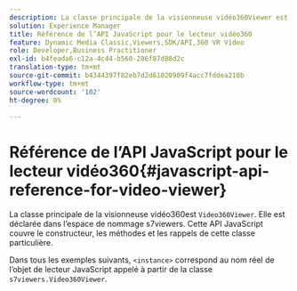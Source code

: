 ```yaml
---
description: La classe principale de la visionneuse vidéo360Viewer est la visionneuse vidéo360Viewer. Elle est déclarée dans l’espace de nommage s7viewers. Cette API JavaScript couvre le constructeur, les méthodes et les rappels de cette classe particulière.
solution: Experience Manager
title: Référence de l’API JavaScript pour le lecteur vidéo360
feature: Dynamic Media Classic,Viewers,SDK/API,360 VR Video
role: Developer,Business Practitioner
exl-id: b4feada6-c12a-4c44-b560-286f87d88d2c
translation-type: tm+mt
source-git-commit: b4344397f82eb7d2d61020909f4acc7fddea210b
workflow-type: tm+mt
source-wordcount: '102'
ht-degree: 0%

---
```


# Référence de l’API JavaScript pour le lecteur vidéo360{#javascript-api-reference-for-video-viewer}

La classe principale de la visionneuse vidéo360est `Video360Viewer`. Elle est déclarée dans l’espace de nommage s7viewers. Cette API JavaScript couvre le constructeur, les méthodes et les rappels de cette classe particulière.

Dans tous les exemples suivants, `<instance>` correspond au nom réel de l’objet de lecteur JavaScript appelé à partir de la classe `s7viewers.Video360Viewer`.
